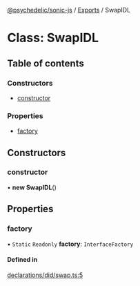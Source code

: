 [@psychedelic/sonic-js](../README.md) / [Exports](../modules.md) / SwapIDL

# Class: SwapIDL

## Table of contents

### Constructors

- [constructor](SwapIDL.md#constructor)

### Properties

- [factory](SwapIDL.md#factory)

## Constructors

### constructor

• **new SwapIDL**()

## Properties

### factory

▪ `Static` `Readonly` **factory**: `InterfaceFactory`

#### Defined in

[declarations/did/swap.ts:5](https://github.com/Psychedelic/sonic-js/blob/33e2dd1/src/declarations/did/swap.ts#L5)
